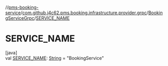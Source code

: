 //[pms-booking-service](../../../index.md)/[com.github.j4c62.pms.booking.infrastructure.provider.grpc](../index.md)/[BookingServiceGrpc](index.md)/[SERVICE_NAME](-s-e-r-v-i-c-e_-n-a-m-e.md)

# SERVICE_NAME

[java]\
val [SERVICE_NAME](-s-e-r-v-i-c-e_-n-a-m-e.md): [String](https://docs.oracle.com/en/java/javase/23/docs/api/java.base/java/lang/String.html) = &quot;BookingService&quot;
